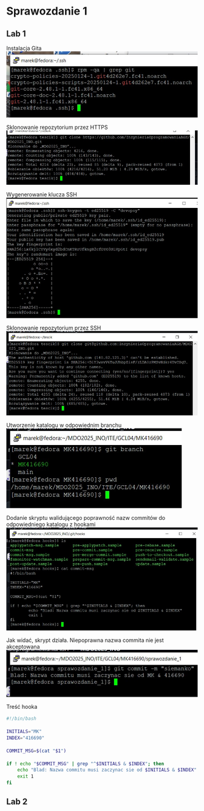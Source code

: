 # Sprawozdanie 1

## Lab 1

Instalacja Gita
![Instalacja Gita](lab1_screenshots/1.jpg)

Sklonowanie repozytorium przez HTTPS
![Sklonowanie repozytorium przez HTTPS](lab1_screenshots/2.jpg)

Wygenerowanie klucza SSH
![Wygenerowanie klucza SSH](lab1_screenshots/3.jpg)

Sklonowanie repozytorium przez SSH
![Sklonowanie repozytorium przez SSH](lab1_screenshots/4.jpg)

Utworzenie katalogu w odpowiednim branchu
![Utworzenie katalogu w odpowiednim branchu](lab1_screenshots/5.jpg)

Dodanie skryptu walidującego poprawność nazw commitów do odpowiedniego katalogu z hookami
![Dodanie skryptu walidującego poprawność nazw commitów do odpowiedniego katalogu z hookami](lab1_screenshots/6.jpg)

Jak widać, skrypt działa. Niepoprawna nazwa commita nie jest akceptowana
![Jak widać, skrypt działa. Niepoprawna nazwa commita nie jest akceptowana](lab1_screenshots/7.jpg)

Treść hooka

```bash
#!/bin/bash

INITIALS="MK"
INDEX="416690"

COMMIT_MSG=$(cat "$1")

if ! echo "$COMMIT_MSG" | grep "^$INITIALS & $INDEX"; then
	echo "Blad: Nazwa commitu musi zaczynac sie od $INITIALS & $INDEX"
	exit 1
fi
```
## Lab 2
